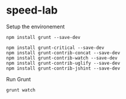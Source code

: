 # speed-lab



Setup the environement
```
npm install grunt --save-dev

npm install grunt-critical --save-dev
npm install grunt-contrib-concat --save-dev
npm install grunt-contrib-watch --save-dev
npm install grunt-contrib-uglify --save-dev
npm install grunt-contrib-jshint --save-dev

```


Run Grunt
```
grunt watch
```
